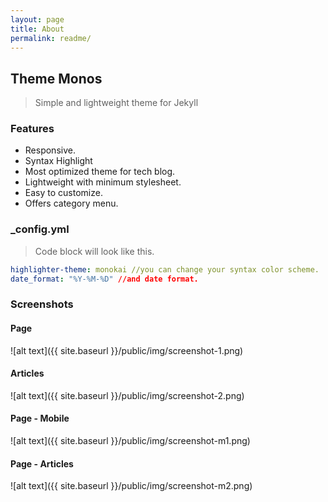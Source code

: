 ```yaml
---
layout: page
title: About
permalink: readme/
---
```


## Theme Monos
> Simple and lightweight theme for Jekyll

### Features
- Responsive.
- Syntax Highlight
- Most optimized theme for tech blog.
- Lightweight with minimum stylesheet.
- Easy to customize.
- Offers category menu.

### _config.yml
> Code block will look like this.
```yml
highlighter-theme: monokai //you can change your syntax color scheme.
date_format: "%Y-%M-%D" //and date format.
```

### Screenshots
#### Page
![alt text]({{ site.baseurl }}/public/img/screenshot-1.png)
#### Articles
![alt text]({{ site.baseurl }}/public/img/screenshot-2.png)
#### Page - Mobile
![alt text]({{ site.baseurl }}/public/img/screenshot-m1.png)
#### Page - Articles
![alt text]({{ site.baseurl }}/public/img/screenshot-m2.png)
